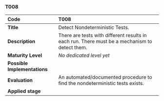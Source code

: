 ### T008

| **Code**           | **T008** |
| :--               | :--      |
| **Title**          | Detect Nondeterministic Tests. |
| **Description**    | There are tests with different results in each run. There must be a mechanism to detect them. |
| **Maturity Level** | _No dedicated level yet_ |
| **Possible Implementations** | |
| **Evaluation**     | An automated/documented procedure to find the nondeterministic tests exists. |
| **Applied stage**  | |
